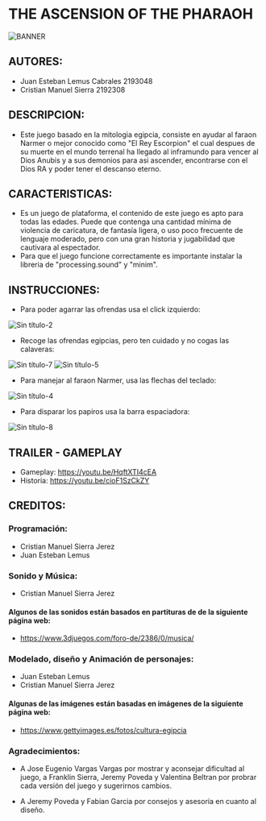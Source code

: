 # THE ASCENSION OF THE PHARAOH
![BANNER](https://user-images.githubusercontent.com/75026781/108159875-ecd97d80-70b5-11eb-83e7-a10162c4ac3f.jpg)

## AUTORES:
- Juan Esteban Lemus Cabrales 2193048
- Cristian Manuel Sierra 2192308

## DESCRIPCION:
- Este juego basado en la mitologia egipcia, consiste en ayudar al faraon Narmer o mejor conocido como "El Rey Escorpion" el cual despues de su muerte en el mundo terrenal ha llegado al inframundo para vencer al Dios Anubis y a sus demonios para asi ascender, encontrarse con el Dios RA y poder tener el descanso eterno.

## CARACTERISTICAS:
- Es un juego de plataforma, el contenido de este juego es apto para todas las edades. Puede que contenga una cantidad mínima de violencia de caricatura, de fantasía ligera, o uso poco frecuente de lenguaje moderado, pero con una gran historia y jugabilidad que cautivara al espectador.
- Para que el juego funcione correctamente es importante instalar la libreria de "processing.sound" y "minim".

## INSTRUCCIONES:
- Para poder agarrar las ofrendas usa el click izquierdo:

![Sin título-2](https://user-images.githubusercontent.com/75026781/108948598-c9bc4a00-7630-11eb-9a00-c0caa256d5e2.png)

- Recoge las ofrendas egipcias, pero ten cuidado y no cogas las calaveras:

![Sin título-7](https://user-images.githubusercontent.com/75026781/108950110-aba41900-7633-11eb-8a9a-d27d7921ee1c.png)
 ![Sin título-5](https://user-images.githubusercontent.com/75026781/108949984-67187d80-7633-11eb-97ad-cb8e8a07457a.png)

- Para manejar al faraon Narmer, usa las flechas del teclado:

![Sin título-4](https://user-images.githubusercontent.com/75026781/108949692-de99dd00-7632-11eb-8178-8b0070739d67.jpg)

- Para disparar los papiros usa la barra espaciadora:

![Sin título-8](https://user-images.githubusercontent.com/75026781/108950543-66341b80-7634-11eb-92db-84d92631c3d9.png)

## TRAILER - GAMEPLAY
- Gameplay: https://youtu.be/HqftXTI4cEA
- Historia: https://youtu.be/cioF1SzCkZY

## CREDITOS:
### Programación:

- Cristian Manuel Sierra Jerez
- Juan Esteban Lemus 

### Sonido y Música:

- Cristian Manuel Sierra Jerez

#### Algunos de las sonidos están basados en partituras de de la siguiente página web:

- https://www.3djuegos.com/foro-de/2386/0/musica/

### Modelado, diseño y Animación de personajes:

- Juan Esteban Lemus
- Cristian Manuel Sierra Jerez

#### Algunas de las imágenes están basadas en imágenes de la siguiente página web:


- https://www.gettyimages.es/fotos/cultura-egipcia

### Agradecimientos:

- A Jose Eugenio Vargas Vargas por mostrar y aconsejar dificultad al juego, a Franklin Sierra, Jeremy Poveda y Valentina Beltran por probrar cada versión del juego y sugerirnos cambios.

- A Jeremy Poveda  y Fabian Garcia por consejos y asesoría en cuanto al diseño.

